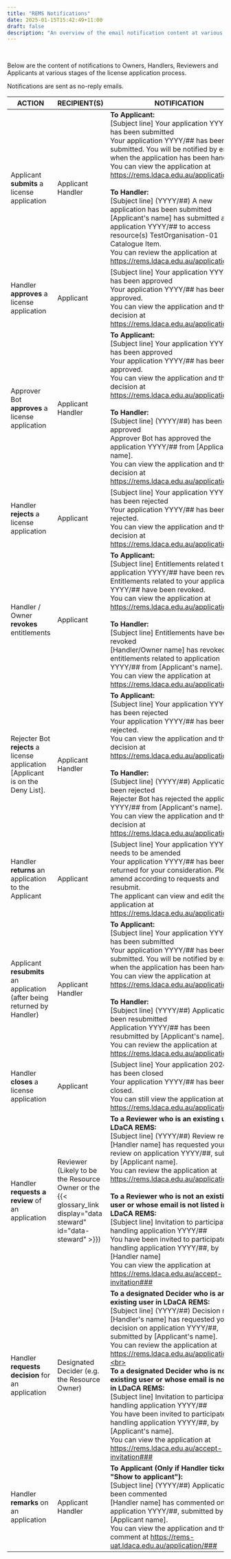 ```yaml
---
title: "REMS Notifications"
date: 2025-01-15T15:42:49+11:00
draft: false
description: "An overview of the email notification content at various stages of the license application process."
---
```


<br>

Below are the content of notifications to Owners, Handlers, Reviewers and Applicants at various stages of the license application process.

Notifications are sent as no-reply emails.

| ACTION                                                                          | RECIPIENT(S)                                                                                                     | NOTIFICATION                                                                                                                                                                                                                                                                                                                                                                                                                                                                                                                                                                                                                                                                      |
| ------------------------------------------------------------------------------- | ---------------------------------------------------------------------------------------------------------------- | --------------------------------------------------------------------------------------------------------------------------------------------------------------------------------------------------------------------------------------------------------------------------------------------------------------------------------------------------------------------------------------------------------------------------------------------------------------------------------------------------------------------------------------------------------------------------------------------------------------------------------------------------------------------------------- |
| Applicant **submits** a license application                                     | Applicant<br>Handler                                                                                             | **To Applicant:**<br>[Subject line] Your application YYYY/## has been submitted<br>Your application YYYY/## has been submitted. You will be notified by email when the application has been handled.<br>You can view the application at https://rems.ldaca.edu.au/application/###<br><br>**To Handler:**<br>[Subject line] (YYYY/##) A new application has been submitted<br>[Applicant's name] has submitted a new application YYYY/## to access resource(s) TestOrganisation-01 Catalogue Item.<br>You can review the application at https://rems.ldaca.edu.au/application/###                                                                                                  |
| Handler **approves** a license application                                      | Applicant                                                                                                        | [Subject line] Your application YYYY/## has been approved<br>Your application YYYY/## has been approved.<br>You can view the application and the decision at https://rems.ldaca.edu.au/application/###                                                                                                                                                                                                                                                                                                                                                                                                                                                                            |
| Approver Bot **approves** a license application                                 | Applicant<br>Handler                                                                                             | **To Applicant:**<br>[Subject line] Your application YYYY/## has been approved<br>Your application YYYY/## has been approved.<br>You can view the application and the decision at https://rems.ldaca.edu.au/application/###<br><br>**To Handler:**<br>[Subject line] (YYYY/##) has been approved<br>Approver Bot has approved the application YYYY/## from [Applicant's name].<br>You can view the application and the decision at https://rems.ldaca.edu.au/application/###                                                                                                                                                                                                      |
| Handler **rejects** a license application                                       | Applicant                                                                                                        | [Subject line] Your application YYYY/## has been rejected<br>Your application YYYY/## has been rejected.<br>You can view the application and the decision at https://rems.ldaca.edu.au/application/###                                                                                                                                                                                                                                                                                                                                                                                                                                                                            |
| Handler / Owner **revokes** entitlements                                        | Applicant                                                                                                        | **To Applicant:**<br>[Subject line] Entitlements related to your application YYYY/## have been revoked<br>Entitlements related to your application YYYY/## have been revoked.<br>You can view the application at https://rems.ldaca.edu.au/application/###<br><br>**To Handler:**<br>[Subject line] Entitlements have been revoked<br>[Handler/Owner name] has revoked the entitlements related to application YYYY/## from [Applicant's name].<br>You can view the application at https://rems.ldaca.edu.au/application/                                                                                                                                                                                                                                                                                                                                                                         |
| Rejecter Bot **rejects** a license application [Applicant is on the Deny List]. | Applicant<br>Handler                                                                                             | **To Applicant:**<br>[Subject line] Your application YYYY/## has been rejected<br>Your application YYYY/## has been rejected.<br>You can view the application and the decision at https://rems.ldaca.edu.au/application/###<br><br>**To Handler:**<br>[Subject line] (YYYY/##) Application has been rejected<br>Rejecter Bot has rejected the application YYYY/## from [Applicant's name].<br>You can view the application and the decision at https://rems.ldaca.edu.au/application/###                                                                                                                                                                                          |
| Handler **returns** an application to the Applicant                             | Applicant                                                                                                        | [Subject line] Your application YYYY/## needs to be amended<br>Your application YYYY/## has been returned for your consideration. Please, amend according to requests and resubmit.<br>The applicant can view and edit the application at https://rems.ldaca.edu.au/application/#                                                                                                                                                                                                                                                                                                                                                                                                 |
| Applicant **resubmits** an application (after being returned by Handler)        | Applicant<br>Handler                                                                                             | **To Applicant:**<br>[Subject line] Your application YYYY/## has been submitted<br>Your application YYYY/## has been submitted. You will be notified by email when the application has been handled.<br>You can view the application at https://rems.ldaca.edu.au/application/###<br><br>**To Handler:**<br>[Subject line] (YYYY/##) Application has been resubmitted<br>Application YYYY/## has been resubmitted by [Applicant's name].<br>You can review the application at https://rems.ldaca.edu.au/application/###                                                                                                                                                           |
| Handler **closes** a license application                                        | Applicant                                                                                                        | [Subject line] Your application 2024/35 has been closed<br>Your application YYYY/## has been closed.<br>You can still view the application at https://rems.ldaca.edu.au/application/###                                                                                                                                                                                                                                                                                                                                                                                                                                                                                           |
| Handler **requests a review** of an application                                 | Reviewer (Likely to be the Resource Owner or the {{< glossary_link display="data steward" id="data-steward" >}}) | **To a Reviewer who is an existing user in LDaCA REMS:**<br>[Subject line] (YYYY/##) Review request<br>[Handler name] has requested your review on application YYYY/##, submitted by [Applicant name].<br>You can review the application at https://rems.ldaca.edu.au/application/###<br><br>**To a Reviewer who is not an existing user or whose email is not listed in LDaCA REMS:**<br>[Subject line] Invitation to participate in handling application YYYY/##<br>You have been invited to participate in handling application YYYY/##, by [Handler name]<br>You can view the application at https://rems.ldaca.edu.au/accept-invitation###                                   |
| Handler **requests decision** for an application                                | Designated Decider (e.g. the Resource Owner)                                                                     | **To a designated Decider who is an existing user in LDaCA REMS:**<br>[Subject line] (YYYY/##) Decision request<br>[Handler's name] has requested your decision on application YYYY/##, submitted by [Applicant's name].<br>You can review the application at https://rems.ldaca.edu.au/application/###.<br><br>**To a designated Decider who is not an existing user or whose email is not listed in LDaCA REMS:**<br>[Subject line] Invitation to participate in handling application YYYY/##<br>You have been invited to participate in handling application YYYY/##, by [Applicant's name].<br>You can view the application at https://rems.ldaca.edu.au/accept-invitation### |
| Handler **remarks** on an application                                           | Applicant<br>Handler                                                                                             | **To Applicant (Only if Handler ticked "Show to applicant"):**<br>[Subject line] (YYYY/##) Application has been commented<br>[Handler name] has commented on your application YYYY/##, submitted by [Applicant name].<br>You can view the application and the comment at https://rems-uat.ldaca.edu.au/application/###                                                                                                                                                                                                                                                                                                                                    |

<br>